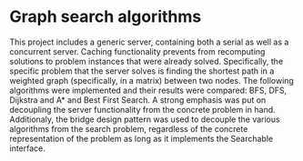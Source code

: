 # Graph search algorithms
This project includes a generic server, containing both a serial as well as a concurrent server. Caching functionality prevents from recomputing solutions to problem instances that were already solved.
Specifically, the specific problem that the server solves is finding the shortest path in a weighted graph (specifically, in a matrix) between two nodes.
The following algorithms were implemented and their results were compared: BFS, DFS, Dijkstra and A* and Best First Search. 
A strong emphasis was put on decoupling the server functionality from the concrete problem in hand. Additionaly, the bridge design pattern was used to decouple the various 
algorithms from the search problem, regardless of the concrete representation of the problem as long as it implements the Searchable interface.

